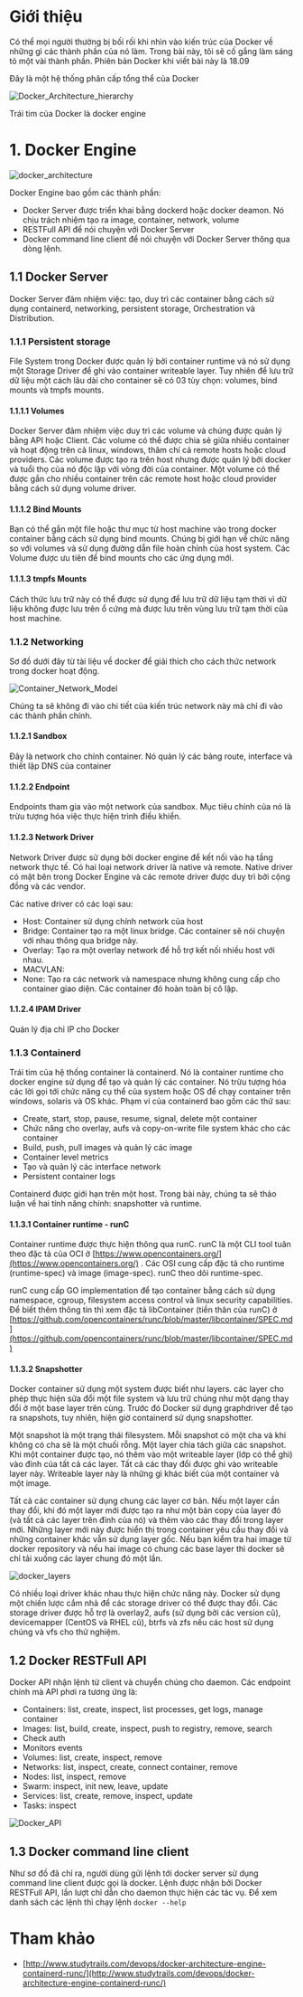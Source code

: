 ﻿# Giới thiệu

Có thể mọi người thường bị bối rối khi nhìn vào kiến trúc của Docker về những gì các thành phần của nó làm. Trong bài này, tôi sẽ cố gắng làm sáng tỏ một vài thành phần. Phiên bản Docker khi viết bài này là 18.09

Đây là một hệ thống phân cấp tổng thể của Docker

![Docker_Architecture_hierarchy](../images/Docker_Architecture_hierarchy.png)

Trái tim của Docker là docker engine

# 1. Docker Engine

![docker_architecture](../images/docker_architecture.jpg)

Docker Engine bao gồm các thành phần:

- Docker Server được triển khai bằng dockerd hoặc docker deamon. Nó chịu trách nhiệm tạo ra image, container, network, volume
- RESTFull API để nói chuyện với Docker Server
- Docker command line client để nói chuyện với Docker Server thông qua dòng lệnh.

## 1.1 Docker Server

Docker Server đảm nhiệm việc: tạo, duy trì các container bằng cách sử dụng containerd, networking, persistent storage, Orchestration và Distribution.

### 1.1.1 Persistent storage

File System trong Docker được quản lý bởi container runtime và nó sử dụng một Storage Driver để ghi vào container writeable layer. Tuy nhiên để lưu trữ dữ liệu một cách lâu dài cho container sẽ có 03 tùy chọn: volumes, bind mounts và tmpfs mounts.

#### 1.1.1.1 Volumes

Docker Server đảm nhiệm việc duy trì các volume và chúng được quản lý bằng API hoặc Client. Các volume có thể được chia sẻ giữa nhiều container và hoạt động trên cả linux, windows, thâm chí cả remote hosts hoặc cloud providers. Các volume được tạo ra trên host nhưng được quản lý bởi docker và tuổi thọ của nó độc lập với vòng đời của container. Một volume có thể được gắn cho nhiều container trên các remote host hoặc cloud provider bằng cách sử dụng volume driver.

#### 1.1.1.2 Bind Mounts

Bạn có thể gắn một file hoặc thư mục từ host machine vào trong docker container bằng cách sử dụng bind mounts. Chúng bị giới hạn về chức năng so với volumes và sử dụng đường dẫn file hoàn chỉnh của host system. Các Volume được ưu tiên để bind mounts cho các ứng dụng mới.

#### 1.1.1.3 tmpfs Mounts

Cách thức lưu trữ này có thể được sử dụng để lưu trữ dữ liệu tạm thời vì dữ liệu không được lưu trên ổ cứng mà được lưu trên vùng lưu trữ tạm thời của host machine.

### 1.1.2 Networking

Sơ đồ dưới đây từ tài liệu về docker để giải thích cho cách thức network trong docker hoạt động.

![Container_Network_Model](../images/Container_Network_Model.png)

Chúng ta sẽ không đi vào chi tiết của kiến trúc network này mà chỉ đi vào các thành phần chính.

#### 1.1.2.1 Sandbox

Đây là network cho chính container. Nó quản lý các bảng route, interface và thiết lập DNS của container

#### 1.1.2.2 Endpoint

Endpoints tham gia vào một network của sandbox. Mục tiêu chính của nó là trừu tượng hóa việc thực hiện trình điều khiển.

#### 1.1.2.3 Network Driver

Network Driver được sử dụng bởi docker engine để kết nối vào hạ tầng network thực tế. Có hai loại network driver là native và remote. Native driver có mặt bên trong Docker Engine và các remote driver được duy trì bởi cộng đồng và các vendor. 

Các native driver có các loại sau:

- Host: Container sử dụng chính network của host
- Bridge: Container tạo ra một linux bridge. Các container sẽ nói chuyện với nhau thông qua bridge này.
- Overlay: Tạo ra một overlay network để hỗ trợ kết nối nhiều host với nhau.
- MACVLAN:
- None: Tạo ra các network và namespace nhưng không cung cấp cho container giao diện. Các container đó hoàn toàn bị cô lập.

#### 1.1.2.4 IPAM Driver

Quản lý địa chỉ IP cho Docker

### 1.1.3 Containerd

Trái tim của hệ thống container là containerd. Nó là container runtime cho docker engine sử dụng để tạo và quản lý các container. Nó trừu tượng hóa các lời gọi tới chức năng cụ thể của system hoặc OS để chạy container trên windows, solaris và OS khác. Phạm vi của containerd bao gồm các thứ sau:

- Create, start, stop, pause, resume, signal, delete một container
- Chức năng cho overlay, aufs và copy-on-write file system khác cho các container
- Build, push, pull images và quản lý các image
- Container level metrics
- Tạo và quản lý các interface network
- Persistent container logs

Containerd được giới hạn trên một host. Trong bài này, chúng ta sẽ thảo luận về hai tính năng chính: snapshotter và runtime.

#### 1.1.3.1 Container runtime - runC

Container runtime được thực hiện thông qua runC. runC là một CLI tool tuân theo đặc tả của OCI ở [https://www.opencontainers.org/](https://www.opencontainers.org/) . Các OSI cung cấp đặc tả cho runtime (runtime-spec) và image (image-spec). runC theo dõi runtime-spec.

runC cung cấp GO implementation để tạo container bằng cách sử dụng namespace, cgroup, filesystem access control và linux security capabilities. Để biết thêm thông tin thì xem đặc tả libContainer (tiền thân của runC) ở [https://github.com/opencontainers/runc/blob/master/libcontainer/SPEC.md](https://github.com/opencontainers/runc/blob/master/libcontainer/SPEC.md)

#### 1.1.3.2 Snapshotter

Docker container sử dụng một system được biết như layers. các layer cho phép thực hiện sửa đổi một file system và lưu trữ chúng như một dạng thay đổi ở một base layer trên cùng. Trước đó Docker sử dụng graphdriver để tạo ra snapshots, tuy nhiên, hiện giờ containerd sử dụng snapshotter.

Một snapshot là một trạng thái filesystem. Mỗi snapshot có một cha và khi không có cha sẽ là một chuối rỗng. Một layer chia tách giữa các snapshot. Khi một container được tạo, nó thêm vào một writeable layer (lớp có thể ghi) vào đỉnh của tất cả các layer. Tất cả các thay đổi được ghi vào writeable layer này. Writeable layer này là những gì khác biết của một container và một image.

Tất cả các container sử dụng chung các layer cơ bản. Nếu một layer cần thay đổi, khi đó một layer mới được tạo ra như một bản copy của layer đó (và tất cả các layer trên đỉnh của nó) và thêm vào các thay đổi trong layer mới. Những layer mới này được hiển thị trong container yêu cầu thay đổi và những container khác vẫn sử dụng layer gốc. Nếu bạn kiểm tra hai image từ docker repository và nếu hai image có chung các base layer thì docker sẽ chỉ tải xuống các layer chung đó một lần.

![docker_layers](../images/docker_layers.jpg)

Có nhiều loại driver khác nhau thực hiện chức năng này. Docker sử dụng một chiến lược cắm nhả để các storage driver có thể được thay đổi. Các storage driver được hỗ trợ là overlay2, aufs (sử dụng bởi các version cũ), devicemapper (CentOS và RHEL cũ), btrfs và zfs nếu các host sử dụng chúng và vfs cho thử nghiệm.

## 1.2 Docker RESTFull API

Docker API nhận lệnh từ client và chuyển chúng cho daemon. Các endpoint chính mà API phơi ra tương ứng là:

- Containers: list, create, inspect, list processes, get logs, manage container
- Images: list, build, create, inspect, push to registry, remove, search
- Check auth
- Monitors events
- Volumes: list, create, inspect, remove
- Networks: list, inspect, create, connect container, remove
- Nodes: list, inspect, remove
- Swarm: inspect, init new, leave, update
- Services: list, create, remove, inspect, update
- Tasks: inspect

![Docker_API](../images/Docker_API.png)

## 1.3 Docker command line client

Như sơ đồ đã chỉ ra, người dùng gửi lệnh tới docker server sử dụng command line client được gọi là docker. Lệnh được nhận bởi Docker RESTFull API, lần lượt chỉ dẫn cho daemon thực hiện các tác vụ. Để xem danh sách các lệnh thì chạy lệnh `docker --help`

# Tham khảo
- [http://www.studytrails.com/devops/docker-architecture-engine-containerd-runc/](http://www.studytrails.com/devops/docker-architecture-engine-containerd-runc/)
